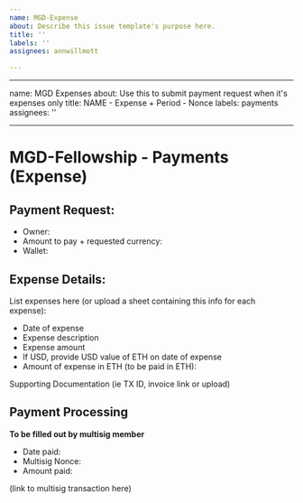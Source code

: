 ```yaml
---
name: MGD-Expense
about: Describe this issue template's purpose here.
title: ''
labels: ''
assignees: annwillmott

---
```


---
name: MGD Expenses
about: Use this to submit payment request when it's expenses only
title: NAME - Expense + Period - Nonce
labels: payments
assignees: ''

---

# MGD-Fellowship - Payments (Expense)

## Payment Request:
* Owner:
* Amount to pay + requested currency:
* Wallet: 

## Expense Details:
List expenses here (or upload a sheet containing this info for each expense):

* Date of expense
* Expense description
* Expense amount
* If USD, provide USD value of ETH on date of expense
* Amount of expense in ETH (to be paid in ETH):

Supporting Documentation (ie TX ID, invoice link or upload)

## Payment Processing
**To be filled out by multisig member**

* Date paid:
* Multisig Nonce: 
* Amount paid:

(link to multisig transaction here)
